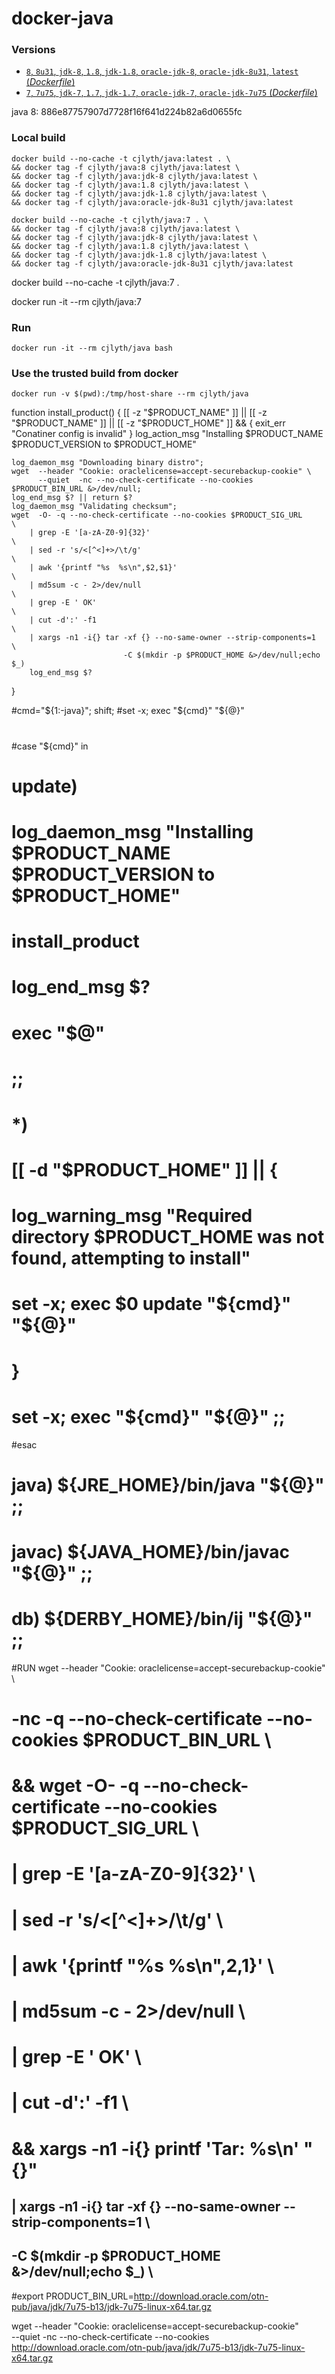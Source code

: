 # docker-java

### Versions

- [ `8`, `8u31`, `jdk-8`, `1.8`, `jdk-1.8`, `oracle-jdk-8`, `oracle-jdk-8u31`, `latest` (*Dockerfile*)](https://raw.githubusercontent.com/cjlyth/docker-java/886e87757907d7728f16f641d224b82a6d0655fc/Dockerfile)
- [ `7`, `7u75`, `jdk-7`, `1.7`, `jdk-1.7`, `oracle-jdk-7`, `oracle-jdk-7u75` (*Dockerfile*)](https://raw.githubusercontent.com/cjlyth/docker-java/master/Dockerfile)

java 8: 886e87757907d7728f16f641d224b82a6d0655fc

### Local build

```
docker build --no-cache -t cjlyth/java:latest . \
&& docker tag -f cjlyth/java:8 cjlyth/java:latest \
&& docker tag -f cjlyth/java:jdk-8 cjlyth/java:latest \
&& docker tag -f cjlyth/java:1.8 cjlyth/java:latest \
&& docker tag -f cjlyth/java:jdk-1.8 cjlyth/java:latest \
&& docker tag -f cjlyth/java:oracle-jdk-8u31 cjlyth/java:latest
```

```
docker build --no-cache -t cjlyth/java:7 . \
&& docker tag -f cjlyth/java:8 cjlyth/java:latest \
&& docker tag -f cjlyth/java:jdk-8 cjlyth/java:latest \
&& docker tag -f cjlyth/java:1.8 cjlyth/java:latest \
&& docker tag -f cjlyth/java:jdk-1.8 cjlyth/java:latest \
&& docker tag -f cjlyth/java:oracle-jdk-8u31 cjlyth/java:latest
```


docker build --no-cache -t cjlyth/java:7 .

docker run -it --rm cjlyth/java:7




### Run

```
docker run -it --rm cjlyth/java bash
```

### Use the trusted build from docker

```
docker run -v $(pwd):/tmp/host-share --rm cjlyth/java
```


function install_product()
{
    [[ -z "$PRODUCT_NAME" ]] || [[ -z "$PRODUCT_NAME" ]] || [[ -z "$PRODUCT_HOME" ]] && {
        exit_err "Conatiner config is invalid"
    }
    log_action_msg "Installing $PRODUCT_NAME $PRODUCT_VERSION to $PRODUCT_HOME"

    log_daemon_msg "Downloading binary distro";
    wget  --header "Cookie: oraclelicense=accept-securebackup-cookie" \
          --quiet  -nc --no-check-certificate --no-cookies $PRODUCT_BIN_URL &>/dev/null;
    log_end_msg $? || return $?
    log_daemon_msg "Validating checksum";
    wget  -O- -q --no-check-certificate --no-cookies $PRODUCT_SIG_URL       \
        | grep -E '[a-zA-Z0-9]{32}'                                         \
        | sed -r 's/<[^<]+>/\t/g'                                           \
        | awk '{printf "%s  %s\n",$2,$1}'                                   \
        | md5sum -c - 2>/dev/null                                           \
        | grep -E ' OK'                                                     \
        | cut -d':' -f1                                                     \
        | xargs -n1 -i{} tar -xf {} --no-same-owner --strip-components=1    \
                             -C $(mkdir -p $PRODUCT_HOME &>/dev/null;echo $_)
        log_end_msg $?
}


#cmd="${1:-java}"; shift;
#set -x; exec "${cmd}" "${@}"
#
#case "${cmd}" in
#    update)
#        log_daemon_msg "Installing $PRODUCT_NAME $PRODUCT_VERSION to $PRODUCT_HOME"
#        install_product
#        log_end_msg $?
#        exec "$@"
#    ;;
#	*)
#	    [[ -d "$PRODUCT_HOME" ]] || {
#            log_warning_msg "Required directory $PRODUCT_HOME was not found, attempting to install"
#            set -x; exec $0 update "${cmd}" "${@}"
#        }
#	set -x; exec "${cmd}" "${@}" ;;
#esac


#    java) ${JRE_HOME}/bin/java "${@}" ;;
#    javac) ${JAVA_HOME}/bin/javac "${@}" ;;
#    db) ${DERBY_HOME}/bin/ij "${@}" ;;
#RUN wget  --header "Cookie: oraclelicense=accept-securebackup-cookie"       \
#          -nc -q --no-check-certificate --no-cookies $PRODUCT_BIN_URL       \
# && wget  -O- -q --no-check-certificate --no-cookies $PRODUCT_SIG_URL       \
#        | grep -E '[a-zA-Z0-9]{32}'                                         \
#        | sed -r 's/<[^<]+>/\t/g'                                           \
#        | awk '{printf "%s  %s\n",$2,$1}'                                   \
#        | md5sum -c - 2>/dev/null                                           \
#        | grep -E ' OK'                                                     \
#        | cut -d':' -f1                                                     \
#        && xargs -n1 -i{} printf 'Tar: %s\n' "{}"
##        | xargs -n1 -i{} tar -xf {} --no-same-owner --strip-components=1    \
##                        -C $(mkdir -p $PRODUCT_HOME &>/dev/null;echo $_)    \

#export PRODUCT_BIN_URL=http://download.oracle.com/otn-pub/java/jdk/7u75-b13/jdk-7u75-linux-x64.tar.gz


wget  --header "Cookie: oraclelicense=accept-securebackup-cookie" \
          --quiet  -nc --no-check-certificate --no-cookies \
          http://download.oracle.com/otn-pub/java/jdk/7u75-b13/jdk-7u75-linux-x64.tar.gz